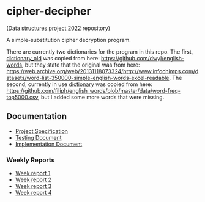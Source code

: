 # cipher-decipher

([Data structures project 2022](https://tiralabra.github.io/2022_p4/index) repository)

A simple-substitution cipher decryption program.

There are currently two dictionaries for the program in this repo. The first, [dictionary_old](https://github.com/hjeronen/cipher-decipher/blob/main/cipher-decipher/dictionary_old.txt) was copied from here: https://github.com/dwyl/english-words, but they state that the original was from here: https://web.archive.org/web/20131118073324/http://www.infochimps.com/datasets/word-list-350000-simple-english-words-excel-readable. The second, currently in use [dictionary](https://github.com/hjeronen/cipher-decipher/blob/main/cipher-decipher/dictionary.txt) was copied from here: https://github.com/filiph/english_words/blob/master/data/word-freq-top5000.csv, but I added some more words that were missing.

## Documentation
* [Project Specification](https://github.com/hjeronen/cipher-decipher/blob/main/documentation/project_specification.md)
* [Testing Document](https://github.com/hjeronen/cipher-decipher/blob/main/documentation/testing_document.md)
* [Implementation Document](https://github.com/hjeronen/cipher-decipher/blob/main/documentation/implementation_document.md)

### Weekly Reports
* [Week report 1](https://github.com/hjeronen/cipher-decipher/blob/main/documentation/week_report_1.md)
* [Week report 2](https://github.com/hjeronen/cipher-decipher/blob/main/documentation/week_report_2.md)
* [Week report 3](https://github.com/hjeronen/cipher-decipher/blob/main/documentation/week_report_3.md)
* [Week report 4](https://github.com/hjeronen/cipher-decipher/blob/main/documentation/week_report_4.md)
